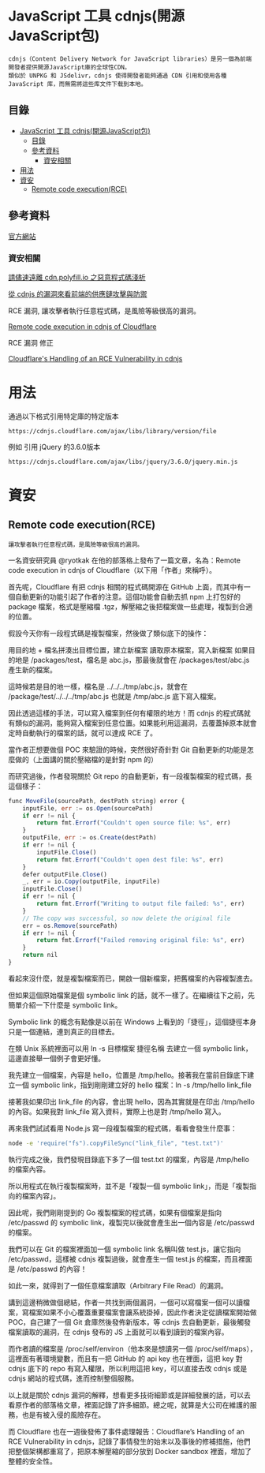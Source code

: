 # JavaScript 工具 cdnjs(開源JavaScript包)

```
cdnjs（Content Delivery Network for JavaScript libraries）是另一個為前端開發者提供開源JavaScript庫的全球性CDN。
類似於 UNPKG 和 JSdelivr，cdnjs 使得開發者能夠通過 CDN 引用和使用各種 JavaScript 库，而無需將這些库文件下载到本地。
```

## 目錄

- [JavaScript 工具 cdnjs(開源JavaScript包)](#javascript-工具-cdnjs開源javascript包)
  - [目錄](#目錄)
  - [參考資料](#參考資料)
    - [資安相關](#資安相關)
- [用法](#用法)
- [資安](#資安)
  - [Remote code execution(RCE)](#remote-code-executionrce)

## 參考資料

[官方網站](https://cdnjs.com/)

### 資安相關

[請儘速遠離 cdn.polyfill.io 之惡意程式碼淺析](https://blog.huli.tw/2024/06/25/stop-using-polyfill-io/)

[從 cdnjs 的漏洞來看前端的供應鏈攻擊與防禦](https://blog.huli.tw/2021/08/22/cdnjs-and-supply-chain-attack/)

RCE 漏洞, 讓攻擊者執行任意程式碼，是風險等級很高的漏洞。

[Remote code execution in cdnjs of Cloudflare](https://blog.ryotak.net/post/cdnjs-remote-code-execution-en/)

RCE 漏洞 修正

[Cloudflare's Handling of an RCE Vulnerability in cdnjs](https://blog.cloudflare.com/cloudflares-handling-of-an-rce-vulnerability-in-cdnjs/)

# 用法

通過以下格式引用特定庫的特定版本

```
https://cdnjs.cloudflare.com/ajax/libs/library/version/file
```

例如 引用 jQuery 的3.6.0版本

```
https://cdnjs.cloudflare.com/ajax/libs/jquery/3.6.0/jquery.min.js
```

# 資安

## Remote code execution(RCE)

```
讓攻擊者執行任意程式碼，是風險等級很高的漏洞。
```

一名資安研究員 @ryotkak 在他的部落格上發布了一篇文章，名為：Remote code execution in cdnjs of Cloudflare（以下用「作者」來稱呼）。

首先呢，Cloudflare 有把 cdnjs 相關的程式碼開源在 GitHub 上面，而其中有一個自動更新的功能引起了作者的注意。這個功能會自動去抓 npm 上打包好的 package 檔案，格式是壓縮檔 .tgz，解壓縮之後把檔案做一些處理，複製到合適的位置。

假設今天你有一段程式碼是複製檔案，然後做了類似底下的操作：

用目的地 + 檔名拼湊出目標位置，建立新檔案
讀取原本檔案，寫入新檔案
如果目的地是 /packages/test，檔名是 abc.js，那最後就會在 /packages/test/abc.js 產生新的檔案。

這時候若是目的地一樣，檔名是 ../../../tmp/abc.js，就會在 /package/test/../../../tmp/abc.js 也就是 /tmp/abc.js 底下寫入檔案。

因此透過這樣的手法，可以寫入檔案到任何有權限的地方！而 cdnjs 的程式碼就有類似的漏洞，能夠寫入檔案到任意位置。如果能利用這漏洞，去覆蓋掉原本就會定時自動執行的檔案的話，就可以達成 RCE 了。

當作者正想要做個 POC 來驗證的時候，突然很好奇針對 Git 自動更新的功能是怎麼做的（上面講的關於壓縮檔的是針對 npm 的）

而研究過後，作者發現關於 Git repo 的自動更新，有一段複製檔案的程式碼，長這個樣子：

```Javascript
func MoveFile(sourcePath, destPath string) error {
    inputFile, err := os.Open(sourcePath)
    if err != nil {
        return fmt.Errorf("Couldn't open source file: %s", err)
    }
    outputFile, err := os.Create(destPath)
    if err != nil {
        inputFile.Close()
        return fmt.Errorf("Couldn't open dest file: %s", err)
    }
    defer outputFile.Close()
    _, err = io.Copy(outputFile, inputFile)
    inputFile.Close()
    if err != nil {
        return fmt.Errorf("Writing to output file failed: %s", err)
    }
    // The copy was successful, so now delete the original file
    err = os.Remove(sourcePath)
    if err != nil {
        return fmt.Errorf("Failed removing original file: %s", err)
    }
    return nil
}
```

看起來沒什麼，就是複製檔案而已，開啟一個新檔案，把舊檔案的內容複製進去。

但如果這個原始檔案是個 symbolic link 的話，就不一樣了。在繼續往下之前，先簡單介紹一下什麼是 symbolic link。

Symbolic link 的概念有點像是以前在 Windows 上看到的「捷徑」，這個捷徑本身只是一個連結，連到真正的目標去。

在類 Unix 系統裡面可以用 ln -s 目標檔案 捷徑名稱 去建立一個 symbolic link，這邊直接舉一個例子會更好懂。

我先建立一個檔案，內容是 hello，位置是 /tmp/hello。接著我在當前目錄底下建立一個 symbolic link，指到剛剛建立好的 hello 檔案：ln -s /tmp/hello link_file

接著我如果印出 link_file 的內容，會出現 hello，因為其實就是在印出 /tmp/hello 的內容。如果我對 link_file 寫入資料，實際上也是對 /tmp/hello 寫入。

再來我們試試看用 Node.js 寫一段複製檔案的程式碼，看看會發生什麼事：

```bash
node -e 'require("fs").copyFileSync("link_file", "test.txt")'
```

執行完成之後，我們發現目錄底下多了一個 test.txt 的檔案，內容是 /tmp/hello 的檔案內容。

所以用程式在執行複製檔案時，並不是「複製一個 symbolic link」，而是「複製指向的檔案內容」。

因此呢，我們剛剛提到的 Go 複製檔案的程式碼，如果有個檔案是指向 /etc/passwd 的 symbolic link，複製完以後就會產生出一個內容是 /etc/passwd 的檔案。

我們可以在 Git 的檔案裡面加一個 symbolic link 名稱叫做 test.js，讓它指向 /etc/passwd，這樣被 cdnjs 複製過後，就會產生一個 test.js 的檔案，而且裡面是 /etc/passwd 的內容！

如此一來，就得到了一個任意檔案讀取（Arbitrary File Read）的漏洞。

講到這邊稍微做個總結，作者一共找到兩個漏洞，一個可以寫檔案一個可以讀檔案，寫檔案如果不小心覆蓋重要檔案會讓系統掛掉，因此作者決定從讀檔案開始做 POC，自己建了一個 Git 倉庫然後發佈新版本，等 cdnjs 去自動更新，最後觸發檔案讀取的漏洞，在 cdnjs 發布的 JS 上面就可以看到讀到的檔案內容。

而作者讀的檔案是 /proc/self/environ（他本來是想讀另一個 /proc/self/maps），這裡面有著環境變數，而且有一把 GitHub 的 api key 也在裡面，這把 key 對 cdnjs 底下的 repo 有寫入權限，所以利用這把 key，可以直接去改 cdnjs 或是 cdnjs 網站的程式碼，進而控制整個服務。

以上就是關於 cdnjs 漏洞的解釋，想看更多技術細節或是詳細發展的話，可以去看原作者的部落格文章，裡面記錄了許多細節。總之呢，就算是大公司在維護的服務，也是有被入侵的風險存在。

而 Cloudflare 也在一週後發佈了事件處理報告：Cloudflare’s Handling of an RCE Vulnerability in cdnjs，記錄了事情發生的始末以及事後的修補措施，他們把整個架構都重寫了，把原本解壓縮的部分放到 Docker sandbox 裡面，增加了整體的安全性。
